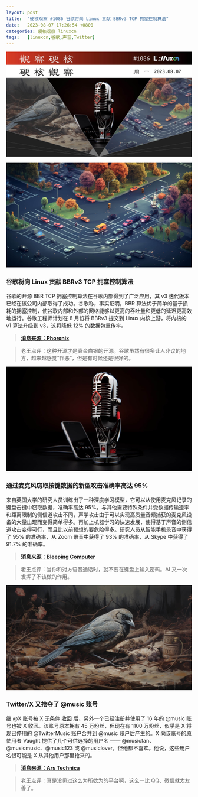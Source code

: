 ```yaml
---
layout: post
title:	"硬核观察 #1086 谷歌将向 Linux 贡献 BBRv3 TCP 拥塞控制算法"
date:	2023-08-07 17:26:54 +0800 
categories:	硬核观察 linuxcn 
tags:	[linuxcn,谷歌,声音,Twitter]
---
```



![](/Asserts/Images/album/202308/07/172545ovm0vbvyrcxyxerj.jpg)


![](/Asserts/Images/album/202308/07/172558hqtmjuz6pmwj4smj.jpg)


### 谷歌将向 Linux 贡献 BBRv3 TCP 拥塞控制算法


谷歌的开源 BBR TCP 拥塞控制算法在谷歌内部得到了广泛应用，其 v3 迭代版本已经在该公司内部取得了成功。谷歌称，事实证明，BBR 算法优于简单的基于损耗的拥塞控制，使谷歌内部和外部的网络能够以更高的吞吐量和更低的延迟更高效地运行。谷歌工程师计划在 8 月份将 BBRv3 提交到 Linux 内核上游，将内核的 v1 算法升级到 v3，这将降低 12% 的数据包重传率。



> 
> **[消息来源：Phoronix](https://www.phoronix.com/news/Google-BBRv3-Linux)**
> 
> 
> 



> 
> 老王点评：这种开源才是真金白银的开源。谷歌虽然有很多让人非议的地方，越来越感觉“作恶”，但是有时候还是很好的。
> 
> 
> 


![](/Asserts/Images/album/202308/07/172611i6ee878e605sj67y.jpg)


### 通过麦克风窃取按键数据的新型攻击准确率高达 95%


来自英国大学的研究人员训练出了一种深度学习模型，它可以从使用麦克风记录的键盘击键中窃取数据，准确率高达 95%。与其他需要特殊条件并受数据传输速率和距离限制的侧信道攻击不同，声学攻击由于可以实现高质量音频捕获的麦克风设备的大量出现而变得简单得多。再加上机器学习的快速发展，使得基于声音的侧信道攻击变得可行，而且比以前预想的要危险得多。研究人员从智能手机录音中获得了 95% 的准确率，从 Zoom 录音中获得了 93% 的准确率，从 Skype 中获得了 91.7% 的准确率。



> 
> **[消息来源：Bleeping Computer](https://www.bleepingcomputer.com/news/security/new-acoustic-attack-steals-data-from-keystrokes-with-95-percent-accuracy/)**
> 
> 
> 



> 
> 老王点评：当你和对方语音通话时，就不要在键盘上输入密码。AI 又一次发挥了不该做的作用。
> 
> 
> 


![](/Asserts/Images/album/202308/07/172627d1nn6ln5q61qiz3n.jpg)


### Twitter/X 又抢夺了 @music 账号


继 @X 账号被 X 无条件 [收回](/article-16039-1.html) 后，另外一个已经注册并使用了 16 年的 @music 账号也被 X 收回。该账号原本拥有 45 万粉丝，但现在有 1100 万粉丝，似乎是 X 将现已停用的 @TwitterMusic 账户合并到 @music 账户后产生的。X 向该账号的原使用者 Vaught 提供了几个可供选择的用户名 —— @musicfan、@musicmusic、@music123 或 @musiclover，但他都不喜欢。他说，这些用户名很可能是 X 从其他用户那里抢来的。



> 
> **[消息来源：Ars Technica](https://arstechnica.com/tech-policy/2023/08/x-user-super-pissed-that-musk-ordered-takeover-of-his-music-account/)**
> 
> 
> 



> 
> 老王点评：真是没见过这么为所欲为的平台啊，这么一比 QQ、微信就太友善了。
> 
> 
>
